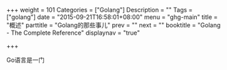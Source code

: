 +++
weight = 101
Categories = ["Golang"]
Description = ""
Tags = ["golang"]
date = "2015-09-21T16:58:01+08:00"
menu = "ghg-main"
title = "概述"
parttitle = "Golang的那些事儿"
prev = ""
next = ""
booktitle = "Golang - The Complete Reference"
displaynav = "true"

+++

Go语言是一门
